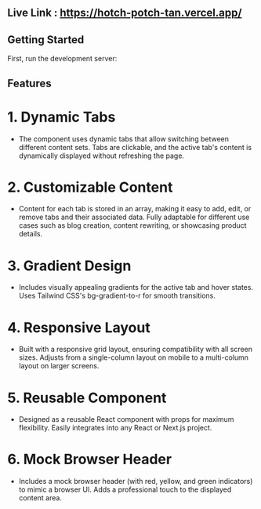  ## Live Link : https://hotch-potch-tan.vercel.app/

## Getting Started

First, run the development server:
## Features
# 1. Dynamic Tabs
- The component uses dynamic tabs that allow switching between different content sets.
Tabs are clickable, and the active tab's content is dynamically displayed without refreshing the page.

# 2. Customizable Content
- Content for each tab is stored in an array, making it easy to add, edit, or remove tabs and their associated data.
Fully adaptable for different use cases such as blog creation, content rewriting, or showcasing product details.

# 3. Gradient Design
- Includes visually appealing gradients for the active tab and hover states.
Uses Tailwind CSS's bg-gradient-to-r for smooth transitions.

# 4. Responsive Layout
- Built with a responsive grid layout, ensuring compatibility with all screen sizes.
Adjusts from a single-column layout on mobile to a multi-column layout on larger screens.

# 5. Reusable Component
- Designed as a reusable React component with props for maximum flexibility.
Easily integrates into any React or Next.js project.

# 6. Mock Browser Header
- Includes a mock browser header (with red, yellow, and green indicators) to mimic a browser UI.
Adds a professional touch to the displayed content area.

